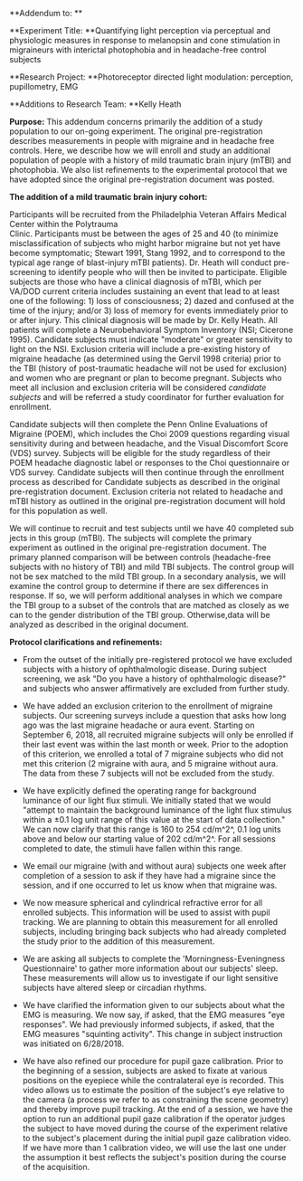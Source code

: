 **Addendum to: **

**Experiment Title: **Quantifying light perception via perceptual and physiologic measures in response to melanopsin and cone stimulation in migraineurs with interictal photophobia and in headache-free control subjects

**Research Project: **Photoreceptor directed light modulation: perception, pupillometry, EMG

**Additions to Research Team: **Kelly Heath

**Purpose:** This addendum concerns primarily the addition of a study population to our on-going experiment. The original pre-registration describes measurements in people with migraine and in headache free controls. Here, we describe how we will enroll and study an additional population of people with a history of mild traumatic brain injury (mTBI) and photophobia. We also list refinements to the experimental protocol that we have adopted since the original pre-registration document was posted.

**The addition of a mild traumatic brain injury cohort:**

Participants will be recruited from the Philadelphia Veteran Affairs Medical Center within the Polytrauma Clinic. Participants must be between the ages of 25 and 40 (to minimize misclassification of subjects who might harbor migraine but not yet have become symptomatic; Stewart 1991, Stang 1992, and to correspond to the typical age range of blast-injury mTBI patients). Dr. Heath will conduct pre-screening to identify people who will then be invited to participate. Eligible subjects are those who have a clinical diagnosis of mTBI, which per VA/DOD current criteria includes sustaining an event that lead to at least one of the following: 1) loss of consciousness; 2) dazed and confused at the time of the injury; and/or 3) loss of memory for events immediately prior to or after injury. This clinical diagnosis will be made by Dr. Kelly Heath. All patients will complete a Neurobehavioral Symptom Inventory (NSI; Cicerone 1995). Candidate subjects must indicate "moderate" or greater sensitivity to light on the NSI. Exclusion criteria will include a pre-existing history of migraine headache (as determined using the Gervil 1998 criteria) prior to the TBI (history of post-traumatic headache will not be used for exclusion) and women who are pregnant or plan to become pregnant. Subjects who meet all inclusion and exclusion criteria will be considered *candidate subjects* and will be referred a study coordinator for further evaluation for enrollment.

Candidate subjects will then complete the Penn Online Evaluations of Migraine (POEM), which includes the Choi 2009 questions regarding visual sensitivity during and between headache, and the Visual Discomfort Score (VDS) survey. Subjects will be eligible for the study regardless of their POEM headache diagnostic label or responses to the Choi questionnaire or VDS survey. Candidate subjects will then continue through the enrollment process as described for Candidate subjects as described in the original pre-registration document. Exclusion criteria not related to headache and mTBI history as outlined in the original pre-registration document will hold for this population as well.

We will continue to recruit and test subjects until we have 40 completed subjects in this group (mTBI). The subjects will complete the primary experiment as outlined in the original pre-registration document. The primary planned comparison will be between controls (headache-free subjects with no history of TBI) and mild TBI subjects. The control group will not be sex matched to the mild TBI group. In a secondary analysis, we will examine the control group to determine if there are sex differences in response. If so, we will perform additional analyses in which we compare the TBI group to a subset of the controls that are matched as closely as we can to the gender distribution of the TBI group. Otherwise,data will be analyzed as described in the original document.

**Protocol clarifications and refinements:**

- From the outset of the initially pre-registered protocol we have excluded subjects with a history of ophthalmologic disease. During subject screening, we ask "Do you have a history of ophthalmologic disease?" and subjects who answer affirmatively are excluded from further study. 

- We have added an exclusion criterion to the enrollment of migraine subjects. Our screening surveys include a question that asks how long ago was the last migraine headache or aura event. Starting on September 6, 2018, all recruited migraine subjects will only be enrolled if their last event was within the last month or week. Prior to the adoption of this criterion, we enrolled a total of 7 migraine subjects who did not met this criterion (2 migraine with aura, and 5 migraine without aura. The data from these 7 subjects will not be excluded from the study.

- We have explicitly defined the operating range for background luminance of our light flux stimuli. We initially stated that we would "attempt to maintain the background luminance of the light flux stimulus within a ±0.1 log unit range of this value at the start of data collection." We can now clarify that this range is 160 to 254 cd/m^2^, 0.1 log units above and below our starting value of 202 cd/m^2^. For all sessions completed to date, the stimuli have fallen within this range.

- We email our migraine (with and without aura) subjects one week after completion of a session to ask if they have had a migraine since the session, and if one occurred to let us know when that migraine was.

- We now measure spherical and cylindrical refractive error for all enrolled subjects. This information will be used to assist with pupil tracking. We are planning to obtain this measurement for all enrolled subjects, including bringing back subjects who had already completed the study prior to the addition of this measurement.

- We are asking all subjects to complete the 'Morningness-Eveningness Questionnaire' to gather more information about our subjects' sleep. These measurements will allow us to investigate if our light sensitive subjects have altered sleep or circadian rhythms.

- We have clarified the information given to our subjects about what the EMG is measuring. We now say, if asked, that the EMG measures "eye responses". We had previously informed subjects, if asked, that the EMG measures "squinting activity". This change in subject instruction was initiated on 6/28/2018.

- We have also refined our procedure for pupil gaze calibration. Prior to the beginning of a session, subjects are asked to fixate at various positions on the eyepiece while the contralateral eye is recorded. This video allows us to estimate the position of the subject's eye relative to the camera (a process we refer to as constraining the scene geometry) and thereby improve pupil tracking. At the end of a session, we have the option to run an additional pupil gaze calibration if the operator judges the subject to have moved during the course of the experiment relative to the subject's placement during the initial pupil gaze calibration video. If we have more than 1 calibration video, we will use the last one under the assumption it best reflects the subject's position during the course of the acquisition.